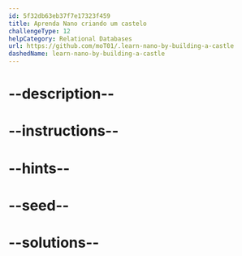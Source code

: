 ```yaml
---
id: 5f32db63eb37f7e17323f459
title: Aprenda Nano criando um castelo
challengeType: 12
helpCategory: Relational Databases
url: https://github.com/moT01/.learn-nano-by-building-a-castle
dashedName: learn-nano-by-building-a-castle
---
```


# --description--

# --instructions--

# --hints--

# --seed--

# --solutions--
